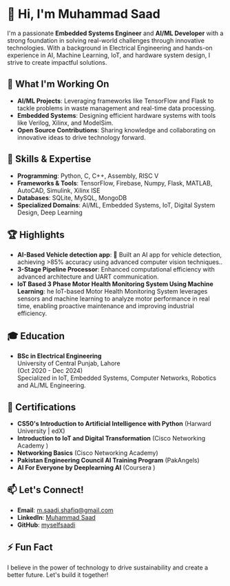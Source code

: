 # 👋 Hi, I'm Muhammad Saad

I'm a passionate **Embedded Systems Engineer** and **AI/ML Developer** with a strong foundation in solving real-world challenges through innovative technologies. With a background in Electrical Engineering and hands-on experience in AI, Machine Learning, IoT, and hardware system design, I strive to create impactful solutions.

## 🔭 What I'm Working On
- **AI/ML Projects**: Leveraging frameworks like TensorFlow and Flask to tackle problems in waste management and real-time data processing.
- **Embedded Systems**: Designing efficient hardware systems with tools like Verilog, Xilinx, and ModelSim.
- **Open Source Contributions**: Sharing knowledge and collaborating on innovative ideas to drive technology forward.

## 🌱 Skills & Expertise
- **Programming**: Python, C, C++, Assembly, RISC V
- **Frameworks & Tools**: TensorFlow, Firebase, Numpy, Flask, MATLAB, AutoCAD, Simulink, Xilinx ISE
- **Databases**: SQLite, MySQL, MongoDB
- **Specialized Domains**: AI/ML, Embedded Systems, IoT, Digital System Design, Deep Learning

## 🏆 Highlights
- **AI-Based Vehicle detection app**: 	Built an AI app for vehicle detection, achieving >85% accuracy using advanced computer vision techniques..
- **3-Stage Pipeline Processor**: Enhanced computational efficiency with advanced architecture and UART communication.
- **IoT Based 3 Phase Motor Health Monitoring System Using Machine Learning**: he IoT-based Motor Health Monitoring System leverages sensors and machine learning to analyze motor performance in real time, enabling proactive maintenance and improving industrial efficiency.

## 🎓 Education
- **BSc in Electrical Engineering**  
  University of Central Punjab, Lahore  
  (Oct 2020 - Dec 2024)  
  Specialized in IoT, Embedded Systems, Computer Networks, Robotics and AL/ML Engineering.

## 📜 Certifications
- **CS50's Introduction to Artificial Intelligence with Python** (Harward University | edX)
- **Introduction to IoT and Digital Transformation** (Cisco Networking Academy )
- **Networking Basics** (Cisco Networking Academy)
- **Pakistan Engineering Council AI Training Program** (PakAngels)
- **AI For Everyone by Deeplearning AI** (Coursera )

## 📫 Let's Connect!
- **Email**: [m.saadi.shafiq@gmail.com](mailto:m.saadi.shafiq@gmail.com)
- **LinkedIn**: [Muhammad Saad](https://www.linkedin.com/in/i-am-muhammadsaad/)
- **GitHub**: [myselfsaadi](https://github.com/myselfsaadi)

## ⚡ Fun Fact
I believe in the power of technology to drive sustainability and create a better future. Let's build it together!
